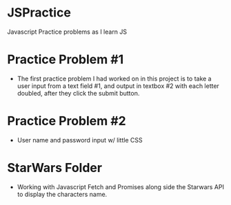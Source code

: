 # JSPractice
Javascript Practice problems as I learn JS

# Practice Problem #1
   -  The first practice problem I had worked on in this project is to take a user input from a text      field #1, and output  in textbox #2 with each letter doubled, after they click the submit button.

# Practice Problem #2
- User name and password input w/ little CSS 

# StarWars Folder
- Working with Javascript Fetch and Promises along side the Starwars API to display the characters name. 
